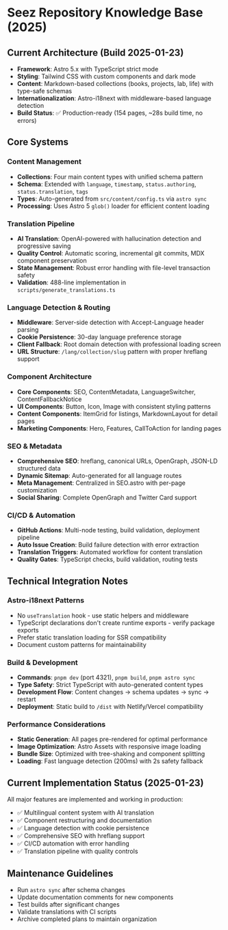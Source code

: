 # Seez Repository Knowledge Base (2025)

## Current Architecture (Build 2025-01-23)

- **Framework**: Astro 5.x with TypeScript strict mode
- **Styling**: Tailwind CSS with custom components and dark mode
- **Content**: Markdown-based collections (books, projects, lab, life) with type-safe schemas
- **Internationalization**: Astro-i18next with middleware-based language detection
- **Build Status**: ✅ Production-ready (154 pages, ~28s build time, no errors)

## Core Systems

### Content Management

- **Collections**: Four main content types with unified schema pattern
- **Schema**: Extended with `language`, `timestamp`, `status.authoring`, `status.translation`, `tags`
- **Types**: Auto-generated from `src/content/config.ts` via `astro sync`
- **Processing**: Uses Astro 5 `glob()` loader for efficient content loading

### Translation Pipeline

- **AI Translation**: OpenAI-powered with hallucination detection and progressive saving
- **Quality Control**: Automatic scoring, incremental git commits, MDX component preservation
- **State Management**: Robust error handling with file-level transaction safety
- **Validation**: 488-line implementation in `scripts/generate_translations.ts`

### Language Detection & Routing

- **Middleware**: Server-side detection with Accept-Language header parsing
- **Cookie Persistence**: 30-day language preference storage
- **Client Fallback**: Root domain detection with professional loading screen
- **URL Structure**: `/lang/collection/slug` pattern with proper hreflang support

### Component Architecture

- **Core Components**: SEO, ContentMetadata, LanguageSwitcher, ContentFallbackNotice
- **UI Components**: Button, Icon, Image with consistent styling patterns
- **Content Components**: ItemGrid for listings, MarkdownLayout for detail pages
- **Marketing Components**: Hero, Features, CallToAction for landing pages

### SEO & Metadata

- **Comprehensive SEO**: hreflang, canonical URLs, OpenGraph, JSON-LD structured data
- **Dynamic Sitemap**: Auto-generated for all language routes
- **Meta Management**: Centralized in SEO.astro with per-page customization
- **Social Sharing**: Complete OpenGraph and Twitter Card support

### CI/CD & Automation

- **GitHub Actions**: Multi-node testing, build validation, deployment pipeline
- **Auto Issue Creation**: Build failure detection with error extraction
- **Translation Triggers**: Automated workflow for content translation
- **Quality Gates**: TypeScript checks, build validation, routing tests

## Technical Integration Notes

### Astro-i18next Patterns

- No `useTranslation` hook - use static helpers and middleware
- TypeScript declarations don't create runtime exports - verify package exports
- Prefer static translation loading for SSR compatibility
- Document custom patterns for maintainability

### Build & Development

- **Commands**: `pnpm dev` (port 4321), `pnpm build`, `pnpm astro sync`
- **Type Safety**: Strict TypeScript with auto-generated content types
- **Development Flow**: Content changes → schema updates → sync → restart
- **Deployment**: Static build to `/dist` with Netlify/Vercel compatibility

### Performance Considerations

- **Static Generation**: All pages pre-rendered for optimal performance
- **Image Optimization**: Astro Assets with responsive image loading
- **Bundle Size**: Optimized with tree-shaking and component splitting
- **Loading**: Fast language detection (200ms) with 2s safety fallback

## Current Implementation Status (2025-01-23)

All major features are implemented and working in production:

- ✅ Multilingual content system with AI translation
- ✅ Component restructuring and documentation
- ✅ Language detection with cookie persistence
- ✅ Comprehensive SEO with hreflang support
- ✅ CI/CD automation with error handling
- ✅ Translation pipeline with quality controls

## Maintenance Guidelines

- Run `astro sync` after schema changes
- Update documentation comments for new components
- Test builds after significant changes
- Validate translations with CI scripts
- Archive completed plans to maintain organization
